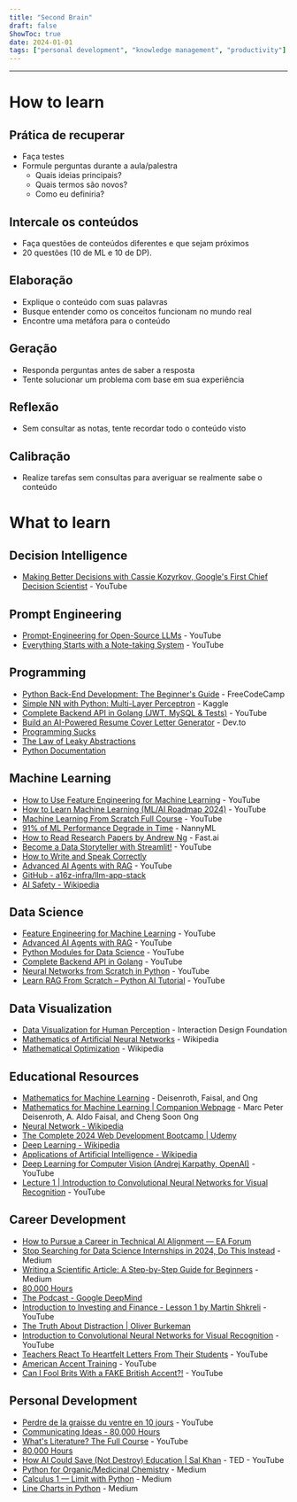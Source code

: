 ```yaml
---
title: "Second Brain"
draft: false
ShowToc: true
date: 2024-01-01
tags: ["personal development", "knowledge management", "productivity"]
---
```


---

# How to learn

## Prática de recuperar
- Faça testes
- Formule perguntas durante a aula/palestra
  - Quais ideias principais?
  - Quais termos são novos?
  - Como eu definiria?

## Intercale os conteúdos
- Faça questões de conteúdos diferentes e que sejam próximos
- 20 questões (10 de ML e 10 de DP).

## Elaboração
- Explique o conteúdo com suas palavras
- Busque entender como os conceitos funcionam no mundo real
- Encontre uma metáfora para o conteúdo

## Geração
- Responda perguntas antes de saber a resposta
- Tente solucionar um problema com base em sua experiência

## Reflexão
- Sem consultar as notas, tente recordar todo o conteúdo visto

## Calibração
- Realize tarefas sem consultas para averiguar se realmente sabe o conteúdo

# What to learn

## Decision Intelligence
- [Making Better Decisions with Cassie Kozyrkov, Google's First Chief Decision Scientist](https://www.youtube.com/watch?v=h0gbw-Ur_do) - YouTube

## Prompt Engineering
- [Prompt-Engineering for Open-Source LLMs](https://www.youtube.com/watch?v=OgO1gpXSUzU) - YouTube
- [Everything Starts with a Note-taking System](https://www.youtube.com/watch?v=OgO1gpXSUzU) - YouTube

## Programming
- [Python Back-End Development: The Beginner's Guide](https://www.freecodecamp.org/news/python-back-end-development-the-beginners-guide/) - FreeCodeCamp
- [Simple NN with Python: Multi-Layer Perceptron](https://www.kaggle.com/code/androbomb/simple-nn-with-python-multi-layer-perceptron/notebook#Neural-Network) - Kaggle
- [Complete Backend API in Golang (JWT, MySQL & Tests)](https://www.youtube.com/watch?v=h0gbw-Ur_do) - YouTube
- [Build an AI-Powered Resume Cover Letter Generator](https://dev.to/copilotkit/build-an-ai-powered-resume-cover-letter-generator-copilotkit-langchain-tavily-nextjs-1nkc) - Dev.to
- [Programming Sucks](https://www.stilldrinking.org/programming-sucks)
- [The Law of Leaky Abstractions](https://www.joelonsoftware.com/2002/11/11/the-law-of-leaky-abstractions/)
- [Python Documentation](https://docs.python.org/pt-br/3/library/index.html)

## Machine Learning
- [How to Use Feature Engineering for Machine Learning](https://www.youtube.com/watch?v=OgO1gpXSUzU) - YouTube
- [How to Learn Machine Learning (ML/AI Roadmap 2024)](https://www.youtube.com/watch?v=h0gbw-Ur_do) - YouTube
- [Machine Learning From Scratch Full Course](https://www.youtube.com/watch?v=h0gbw-Ur_do) - YouTube
- [91% of ML Performance Degrade in Time](https://www.nannyml.com/blog/91-of-ml-perfomance-degrade-in-time) - NannyML
- [How to Read Research Papers by Andrew Ng](https://forums.fast.ai/t/how-to-read-research-papers-andrew-ng/66892) - Fast.ai
- [Become a Data Storyteller with Streamlit!](https://www.youtube.com/watch?v=h0gbw-Ur_do) - YouTube
- [How to Write and Speak Correctly](https://fr.singlelogin.re/book/1941685/b08d78/how-to-write-and-speak-correctly.html?dsource=recommend)
- [Advanced AI Agents with RAG](https://www.youtube.com/watch?v=h0gbw-Ur_do) - YouTube
- [GitHub - a16z-infra/llm-app-stack](https://github.com/Avaiga/taipy)
- [AI Safety - Wikipedia](https://en.wikipedia.org/wiki/AI_safety)

## Data Science
- [Feature Engineering for Machine Learning](https://www.youtube.com/watch?v=OgO1gpXSUzU) - YouTube
- [Advanced AI Agents with RAG](https://www.youtube.com/watch?v=h0gbw-Ur_do) - YouTube
- [Python Modules for Data Science](https://www.youtube.com/watch?v=h0gbw-Ur_do) - YouTube
- [Complete Backend API in Golang](https://www.youtube.com/watch?v=h0gbw-Ur_do) - YouTube
- [Neural Networks from Scratch in Python](https://www.youtube.com/watch?v=h0gbw-Ur_do) - YouTube
- [Learn RAG From Scratch – Python AI Tutorial](https://www.youtube.com/watch?v=h0gbw-Ur_do) - YouTube

## Data Visualization
- [Data Visualization for Human Perception](https://www.interaction-design.org/literature/book/the-encyclopedia-of-human-computer-interaction-2nd-ed/data-visualization-for-human-perception?refresh=true%3Frefresh%3Dtrue) - Interaction Design Foundation
- [Mathematics of Artificial Neural Networks](https://en.wikipedia.org/wiki/Mathematics_of_artificial_neural_networks) - Wikipedia
- [Mathematical Optimization](https://en.wikipedia.org/wiki/Mathematical_optimization) - Wikipedia

## Educational Resources
- [Mathematics for Machine Learning](https://mml-book.github.io/) - Deisenroth, Faisal, and Ong
- [Mathematics for Machine Learning | Companion Webpage](https://mml-book.github.io/) - Marc Peter Deisenroth, A. Aldo Faisal, and Cheng Soon Ong
- [Neural Network - Wikipedia](https://en.wikipedia.org/wiki/Neural_network)
- [The Complete 2024 Web Development Bootcamp | Udemy](https://www.udemy.com/course/the-complete-web-development-bootcamp/)
- [Deep Learning - Wikipedia](https://en.wikipedia.org/wiki/Deep_learning)
- [Applications of Artificial Intelligence - Wikipedia](https://en.wikipedia.org/wiki/Applications_of_artificial_intelligence)
- [Deep Learning for Computer Vision (Andrej Karpathy, OpenAI)](https://www.youtube.com/watch?v=h0gbw-Ur_do) - YouTube
- [Lecture 1 | Introduction to Convolutional Neural Networks for Visual Recognition](https://www.youtube.com/watch?v=h0gbw-Ur_do) - YouTube

## Career Development
- [How to Pursue a Career in Technical AI Alignment — EA Forum](https://www.effectivealtruism.org/articles/how-to-pursue-a-career-in-technical-ai-alignment/)
- [Stop Searching for Data Science Internships in 2024, Do This Instead](https://www.medium.com/) - Medium
- [Writing a Scientific Article: A Step-by-Step Guide for Beginners](https://www.medium.com/) - Medium
- [80,000 Hours](https://80000hours.org/)
- [The Podcast - Google DeepMind](https://www.google.com/)
- [Introduction to Investing and Finance - Lesson 1 by Martin Shkreli](https://www.youtube.com/watch?v=h0gbw-Ur_do) - YouTube
- [The Truth About Distraction | Oliver Burkeman](https://www.oliverburkeman.com/)
- [Introduction to Convolutional Neural Networks for Visual Recognition](https://www.youtube.com/watch?v=h0gbw-Ur_do) - YouTube
- [Teachers React To Heartfelt Letters From Their Students](https://www.youtube.com/watch?v=h0gbw-Ur_do) - YouTube
- [American Accent Training](https://www.youtube.com/watch?v=h0gbw-Ur_do) - YouTube
- [Can I Fool Brits With a FAKE British Accent?!](https://www.youtube.com/watch?v=h0gbw-Ur_do) - YouTube

## Personal Development
- [Perdre de la graisse du ventre en 10 jours](https://www.youtube.com/watch?v=h0gbw-Ur_do) - YouTube
- [Communicating Ideas - 80,000 Hours](https://80000hours.org/)
- [What's Literature? The Full Course](https://www.youtube.com/watch?v=h0gbw-Ur_do) - YouTube
- [80,000 Hours](https://80000hours.org/)
- [How AI Could Save (Not Destroy) Education | Sal Khan](https://www.youtube.com/watch?v=h0gbw-Ur_do) - TED - YouTube
- [Python for Organic/Medicinal Chemistry](https://www.medium.com/) - Medium
- [Calculus 1 — Limit with Python](https://www.medium.com/) - Medium
- [Line Charts in Python](https://www.medium.com/) - Medium



